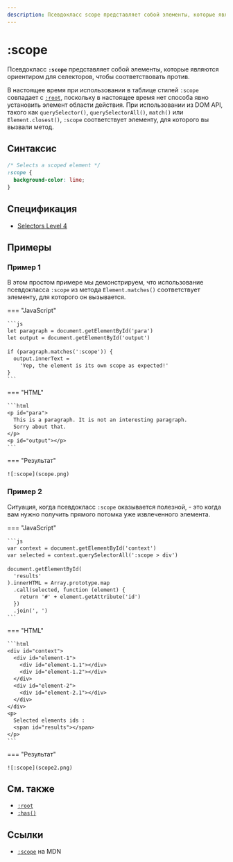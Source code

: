 ```yaml
---
description: Псевдокласс scope представляет собой элементы, которые являются ориентиром для селекторов, чтобы соответствовать против
---
```


# :scope

Псевдокласс **`:scope`** представляет собой элементы, которые являются ориентиром для селекторов, чтобы соответствовать против.

В настоящее время при использовании в таблице стилей `:scope` совпадает с [`:root`](root.md), поскольку в настоящее время нет способа явно установить элемент области действия. При использовании из DOM API, такого как `querySelector()`, `querySelectorAll()`, `match()` или `Element.closest()`, `:scope` соответствует элементу, для которого вы вызвали метод.

## Синтаксис

```css
/* Selects a scoped element */
:scope {
  background-color: lime;
}
```

## Спецификация

- [Selectors Level 4](https://drafts.csswg.org/selectors-4/#the-scope-pseudo)

## Примеры

### Пример 1

В этом простом примере мы демонстрируем, что использование псевдокласса `:scope` из метода `Element.matches()` соответствует элементу, для которого он вызывается.

=== "JavaScript"

    ```js
    let paragraph = document.getElementById('para')
    let output = document.getElementById('output')

    if (paragraph.matches(':scope')) {
      output.innerText =
        'Yep, the element is its own scope as expected!'
    }
    ```

=== "HTML"

    ```html
    <p id="para">
      This is a paragraph. It is not an interesting paragraph.
      Sorry about that.
    </p>
    <p id="output"></p>
    ```

=== "Результат"

    ![:scope](scope.png)

### Пример 2

Ситуация, когда псевдокласс `:scope` оказывается полезной, - это когда вам нужно получить прямого потомка уже извлеченного элемента.

=== "JavaScript"

    ```js
    var context = document.getElementById('context')
    var selected = context.querySelectorAll(':scope > div')

    document.getElementById(
      'results'
    ).innerHTML = Array.prototype.map
      .call(selected, function (element) {
        return '#' + element.getAttribute('id')
      })
      .join(', ')
    ```

=== "HTML"

    ```html
    <div id="context">
      <div id="element-1">
        <div id="element-1.1"></div>
        <div id="element-1.2"></div>
      </div>
      <div id="element-2">
        <div id="element-2.1"></div>
      </div>
    </div>
    <p>
      Selected elements ids :
      <span id="results"></span>
    </p>
    ```

=== "Результат"

    ![:scope](scope2.png)

## См. также

- [`:root`](root.md)
- [`:has()`](has.md)

## Ссылки

- [`:scope`](https://developer.mozilla.org/en-US/docs/Web/CSS/:scope) на MDN
